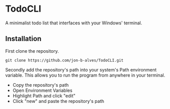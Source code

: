 # TodoCLI
A minimalist todo list that interfaces with your Windows' terminal. 

## Installation
First clone the repository.
```
git clone https://github.com/jon-b-alves/TodoCLI.git
```
Secondly add the repository's path into your system's Path environment variable. This allows you to run the program from anywhere in your terminal.
- Copy the repository's path
- Open Environment Variables
- Highlight Path and click "edit"
- Click "new" and paste the repository's path



